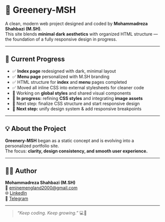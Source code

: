 # 🌿 Greenery-MSH

A clean, modern web project designed and coded by **Mohammadreza Shahbazi (M.SH)**.  
This site blends **minimal dark aesthetics** with organized HTML structure — the foundation of a fully responsive design in progress.

---

## 🚀 Current Progress

- ✅ **Index page** redesigned with dark, minimal layout
- ✅ **Menu page** personalized with M.SH branding  
- ✅ HTML structure for **index** and **menu** pages completed  
- ✅ Moved all inline CSS into external stylesheets for cleaner code  
- 🔧 Working on **global styles** and shared visual components
-  🔧 **In progress:** refining **CSS styles** and integrating **image assets**  
- 🎯 Next step: finalize CSS structure and start responsive design  
- 🎯 **Next step:** unify design system & add responsive breakpoints  

---

## 💡 About the Project

**Greenery-MSH** began as a static concept and is evolving into a personalized portfolio site.  
The focus: **clarity, design consistency, and smooth user experience.**

---

## 👨‍💻 Author

**Mohammadreza Shahbazi (M.SH)**  
📧 [eminemengland2000@gmail.com](mailto:eminemengland2000@gmail.com)  
🌐 [LinkedIn](https://www.linkedin.com/in/mohammadreza-shahbazi-313sh/)  
💬 [Telegram](https://t.me/STANsoSAD)

---

> _“Keep coding. Keep growing.”_ 💻🌿
